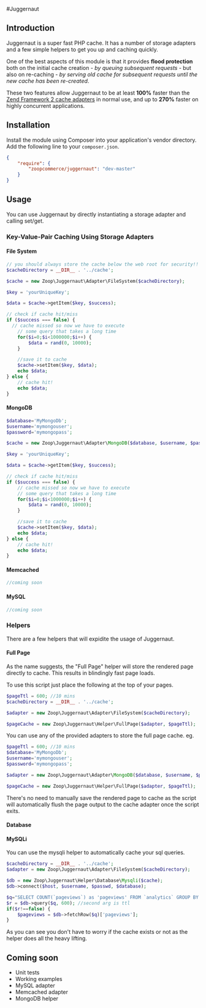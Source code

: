 #Juggernaut

## Introduction

Juggernaut is a super fast PHP cache. It has a number of storage adapters and a few simple helpers to get you up and caching quickly.

One of the best aspects of this module is that it provides **flood protection** both on the initial cache creation - *by queuing subsequent requests* - but also on re-caching - *by serving old cache for subsequent requests until the new cache has been re-created*.

These two features allow Juggernaut to be at least **100%** faster than the [Zend Framework 2 cache adapters](http://framework.zend.com/manual/2.2/en/modules/zend.cache.storage.adapter.html) in normal use, and up to **270%** faster on highly concurrent applications.

## Installation

Install the module using Composer into your application's vendor directory. Add the following line to your
`composer.json`.

```json
{
    "require": {
        "zoopcommerce/juggernaut": "dev-master"
    }
}
```

## Usage

You can use Juggernaut by directly instantiating a storage adapter and calling set/get.

### Key-Value-Pair Caching Using Storage Adapters
#### File System
```php
// you should always store the cache below the web root for security!!
$cacheDirectory = __DIR__ . '../cache';

$cache = new Zoop\Juggernaut\Adapter\FileSystem($cacheDirectory);

$key = 'yourUniqueKey';

$data = $cache->getItem($key, $success);

// check if cache hit/miss
if ($success === false) {
  // cache missed so now we have to execute
	// some query that takes a long time
	for($i=0;$i<1000000;$i++) {
    	$data = rand(0, 10000);
    }

	//save it to cache
    $cache->setItem($key, $data);
    echo $data;
} else {
	// cache hit!
    echo $data;
}
```
#### MongoDB
```php
$database='MyMongoDb';
$username='mymongouser';
$password='mymongopass';

$cache = new Zoop\Juggernaut\Adapter\MongoDB($database, $username, $password);

$key = 'yourUniqueKey';

$data = $cache->getItem($key, $success);

// check if cache hit/miss
if ($success === false) {
	// cache missed so now we have to execute
	// some query that takes a long time
	for($i=0;$i<1000000;$i++) {
    	$data = rand(0, 10000);
    }

	//save it to cache
    $cache->setItem($key, $data);
    echo $data;
} else {
	// cache hit!
    echo $data;
}
```
#### Memcached
```php
//coming soon
```
#### MySQL
```php
//coming soon
```
### Helpers
There are a few helpers that will expidite the usage of Juggernaut.
#### Full Page
As the name suggests, the "Full Page" helper will store the rendered page directly to cache. This results in blindingly fast page loads.

To use this script just place the following at the top of your pages.
```php
$pageTtl = 600; //10 mins
$cacheDirectory = __DIR__ . '../cache';

$adapter = new Zoop\Juggernaut\Adapter\FileSystem($cacheDirectory);

$pageCache = new Zoop\Juggernaut\Helper\FullPage($adapter, $pageTtl);
```
You can use any of the provided adapters to store the full page cache. eg.
```php
$pageTtl = 600; //10 mins
$database='MyMongoDb';
$username='mymongouser';
$password='mymongopass';

$adapter = new Zoop\Juggernaut\Adapter\MongoDB($database, $username, $password);

$pageCache = new Zoop\Juggernaut\Helper\FullPage($adapter, $pageTtl);

```
There's no need to manually save the rendered page to cache as the script will automatically flush the page output to the cache adapter once the script exits.
#### Database
#### MySQLi
You can use the mysqli helper to automatically cache your sql queries.
```php
$cacheDirectory = __DIR__ . '../cache';
$adapter = new Zoop\Juggernaut\Adapter\FileSystem($cacheDirectory);

$db = new Zoop\Juggernaut\Helper\Database\Mysqli($cache);
$db->connect($host, $username, $passwd, $database);

$q="SELECT COUNT(`pageviews`) as 'pageviews' FROM `analytics` GROUP BY `date`";
$r = $db->query($q, 600); //second arg is ttl
if($r!==false) {
	$pageviews = $db->fetchRow($q)['pageviews'];
}
```
As you can see you don't have to worry if the cache exists or not as the helper does all the heavy lifting.


## Coming soon
* Unit tests
* Working examples
* MySQL adapter
* Memcached adapter
* MongoDB helper
